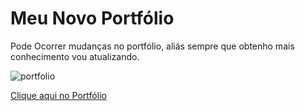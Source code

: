 # Meu Novo Portfólio


Pode Ocorrer mudanças no portfólio, aliás sempre que obtenho mais conhecimento vou atualizando.


![portfolio](https://user-images.githubusercontent.com/80603255/149239705-ef2289d1-c451-43c0-acb4-d14420272d26.jpg)



<a href="edrielleduarte.github.io"> [Clique aqui no Portfólio](https://user-images.githubusercontent.com/80603255/149239393-742879c7-1e43-405e-8782-f1544e313246.jpg)</a>
